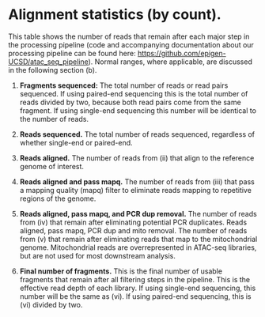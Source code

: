 # Alignment statistics (by count). 
This table shows the number of reads that remain after each major step in the processing pipeline (code and accompanying documentation about our processing pipeline can be found here: https://github.com/epigen-UCSD/atac_seq_pipeline). Normal ranges, where applicable, are discussed in the following section (b).

1. **Fragments sequenced:** The total number of reads or read pairs sequenced. If using paired-end sequencing this is the total number of reads divided by two, because both read pairs come from the same fragment. If using single-end sequencing this number will be identical to the number of reads.

1. **Reads sequenced.**  The total number of reads sequenced, regardless of whether single-end or paired-end.

1. **Reads aligned.** The number of reads from (ii) that align to the reference genome of interest.

1. **Reads aligned and pass mapq.**  The number of reads from (iii) that pass a mapping quality (mapq) filter to eliminate reads mapping to repetitive regions of the genome.

1. **Reads aligned, pass mapq, and PCR dup removal.**  The number of reads from (iv) that remain after eliminating potential PCR duplicates. 
Reads aligned, pass mapq, PCR dup and mito removal. The number of reads from (v) that remain after eliminating reads that map to the mitochondrial genome. Mitochondrial reads are overrepresented in ATAC-seq libraries, but are not used for most downstream analysis.

1. **Final number of fragments.** This is the final number of usable fragments that remain after all filtering steps in the pipeline. This is the effective read depth of each library. If using single-end sequencing, this number will be the same as (vi). If using paired-end sequencing, this is (vi) divided by two.
